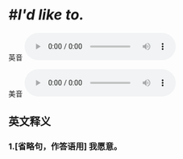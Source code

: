 # ***\#I'd like to.*** 
英音
<audio src="./media/I'd like to1_AAC.aac" controls="controls"></audio>

美音
<audio src="./media/I’d like to2_AAC.aac" controls="controls"></audio>



  

英文释义
---
### 1.**[省略句，作答语用] 我愿意。**  



